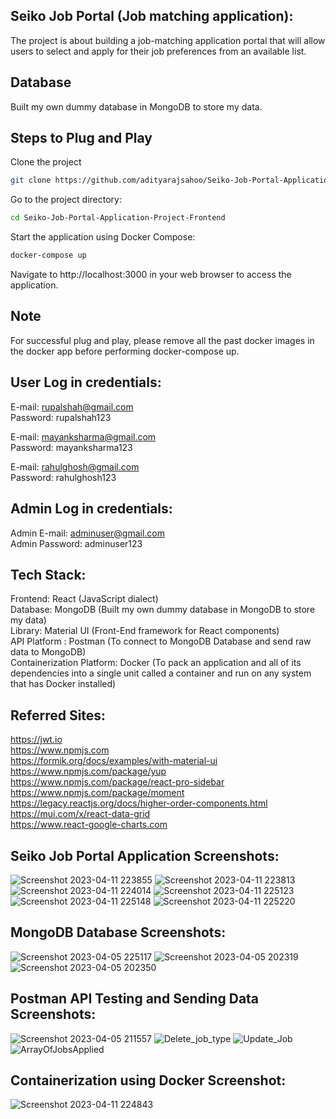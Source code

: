 ## Seiko Job Portal (Job matching application):

The project is about building a job-matching application portal that will allow users to select and apply for their job preferences from an available list.

## Database

Built my own dummy database in MongoDB to store my data.

## Steps to Plug and Play

Clone the project

```bash
git clone https://github.com/adityarajsahoo/Seiko-Job-Portal-Application-Project-Frontend.git
````

Go to the project directory:

```bash
cd Seiko-Job-Portal-Application-Project-Frontend
````

Start the application using Docker Compose:

```bash
docker-compose up
````

Navigate to http://localhost:3000 in your web browser to access the application.

## Note

For successful plug and play, please remove all the past docker images in the docker app before performing docker-compose up.

## User Log in credentials:

E-mail: rupalshah@gmail.com \
Password: rupalshah123

E-mail: mayanksharma@gmail.com \
Password: mayanksharma123

E-mail: rahulghosh@gmail.com \
Password: rahulghosh123

## Admin Log in credentials:

Admin E-mail: adminuser@gmail.com \
Admin Password: adminuser123

## Tech Stack:

Frontend: React (JavaScript dialect) \
Database: MongoDB (Built my own dummy database in MongoDB to store my data) \
Library: Material UI (Front-End framework for React components) \
API Platform : Postman (To connect to MongoDB Database and send raw data to MongoDB) \
Containerization Platform: Docker (To pack an application and all of its dependencies into a single unit called a container and run on any system that has Docker installed)

## Referred Sites:

https://jwt.io \
https://www.npmjs.com \
https://formik.org/docs/examples/with-material-ui \
https://www.npmjs.com/package/yup \
https://www.npmjs.com/package/react-pro-sidebar \
https://www.npmjs.com/package/moment \
https://legacy.reactjs.org/docs/higher-order-components.html \
https://mui.com/x/react-data-grid \
https://www.react-google-charts.com

## Seiko Job Portal Application Screenshots:

![Screenshot 2023-04-11 223855](https://user-images.githubusercontent.com/66211350/231254947-59e4fae5-a098-412b-924a-59296958fe1d.png)
![Screenshot 2023-04-11 223813](https://user-images.githubusercontent.com/66211350/231254991-4d78bd95-fdcd-416c-ad63-670992ad627e.png)
![Screenshot 2023-04-11 224014](https://user-images.githubusercontent.com/66211350/231255061-5eb14bbe-dfab-4314-af6b-a02219ed13da.png)
![Screenshot 2023-04-11 225123](https://user-images.githubusercontent.com/66211350/231255114-29ff2ae1-a733-4522-acfa-0792bf3f1468.png)
![Screenshot 2023-04-11 225148](https://user-images.githubusercontent.com/66211350/231255169-6f176c4b-36e4-4e4d-ba58-d23d0c6f43f8.png)
![Screenshot 2023-04-11 225220](https://user-images.githubusercontent.com/66211350/231255221-7f851bf7-1f2c-4b8a-91be-310ba49d8e9b.png)

## MongoDB Database Screenshots:

![Screenshot 2023-04-05 225117](https://user-images.githubusercontent.com/66211350/230163425-90e9d95b-9978-4b0d-9d87-fab27347e0a9.png)
![Screenshot 2023-04-05 202319](https://user-images.githubusercontent.com/66211350/230119899-a7036bf1-8235-40dc-a8c6-ec67a2573cc6.png)
![Screenshot 2023-04-05 202350](https://user-images.githubusercontent.com/66211350/230119957-14a5f5c3-93f1-42dc-b816-7e36f6f3ce54.png)

## Postman API Testing and Sending Data Screenshots:

![Screenshot 2023-04-05 211557](https://user-images.githubusercontent.com/66211350/230164059-8b4f6b2f-0de5-4e26-93f9-1c739c11c6f1.png)
![Delete_job_type](https://user-images.githubusercontent.com/66211350/230164331-4913989a-d348-46aa-8529-4346ab36af5e.png)
![Update_Job](https://user-images.githubusercontent.com/66211350/230164433-884e64eb-d7ce-4840-a079-fc3812ff74fd.png)
![ArrayOfJobsApplied](https://user-images.githubusercontent.com/66211350/230164675-0620779e-e88c-4c76-941e-eb6e2e8ade56.png)

## Containerization using Docker Screenshot:

![Screenshot 2023-04-11 224843](https://user-images.githubusercontent.com/66211350/231255441-6aa10d3a-4cec-46aa-b604-fab7781162cb.png)
